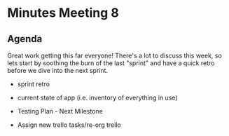 # Minutes Meeting 8

## Agenda

Great work getting this far everyone! There's a lot to discuss this week, so lets start by soothing the burn of the last "sprint" and have a quick retro before we dive into the next sprint.

- sprint retro

- current state of app (i.e. inventory of everything in use)

- Testing Plan - Next Milestone

- Assign new trello tasks/re-org trello
